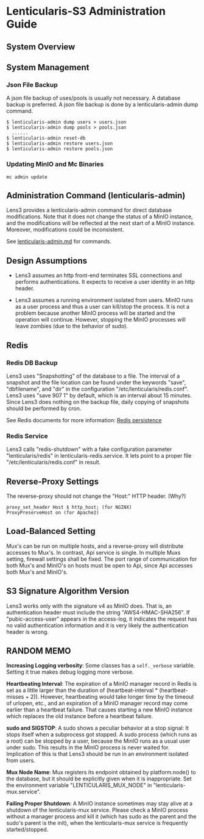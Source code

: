 # Lenticularis-S3 Administration Guide

## System Overview

## System Management

### Json File Backup

A json file backup of uses/pools is usually not necessary.  A database
backup is preferred.  A json file backup is done by a
lenticularis-admin dump command.

```
$ lenticularis-admin dump users > users.json
$ lenticularis-admin dump pools > pools.jsan
  ......
$ lenticularis-admin reset-db
$ lenticularis-admin restore users.json
$ lenticularis-admin restore pools.json
```

### Updating MinIO and Mc Binaries

```
mc admin update
```

## Administration Command (lenticularis-admin)

Lens3 provides a lenticularis-admin command for direct database
modifications.  Note that it does not change the status of a MinIO
instance, and the modifications will be reflected at the next start of
a MinIO instance.  Moreover, modifications could be inconsistent.

See [lenticularis-admin.md](lenticularis-admin.md) for commands.

## Design Assumptions

* Lens3 assumes an http front-end terminates SSL connections and
  performs authentications.  It expects to receive a user identity in
  an http header.

* Lens3 assumes a running environment isolated from users.  MinIO runs
  as a user process and thus a user can kill/stop the process.  It is
  not a problem because another MinIO process will be started and the
  operation will continue.  However, stopping the MinIO processes will
  leave zombies (due to the behavior of sudo).

## Redis

### Redis DB Backup

Lens3 uses "Snapshotting" of the database to a file.  The interval of
a snapshot and the file location can be found under the keywords
"save", "dbfilename", and "dir" in the configuration
"/etc/lenticularis/redis.conf".  Lens3 uses "save 907 1" by default,
which is an interval about 15 minutes.  Since Lens3 does nothing on
the backup file, daily copying of snapshots should be performed by
cron.

See Redis documents for more information: [Redis
persistence](https://redis.io/docs/manual/persistence/)

### Redis Service

Lens3 calls "redis-shutdown" with a fake configuration parameter
"lenticularis/redis" in lenticularis-redis.service.  It lets point to
a proper file "/etc/lenticularis/redis.conf" in result.

## Reverse-Proxy Settings

The reverse-proxy should not change the "Host:" HTTP header.  (Why?)

```
proxy_set_header Host $ http_host; (for NGINX)
ProxyPreserveHost on (for Apache2)
```

## Load-Balanced Setting

Mux's can be run on multiple hosts, and a reverse-proxy will
distribute accesses to Mux's.  In contrast, Api service is single.  In
multiple Muxs setting, firewall settings shall be fixed.  The port
range of communication for both Mux's and MinIO's on hosts must be
open to Api, since Api accesses both Mux's and MinIO's.

## S3 Signature Algorithm Version

Lens3 works only with the signature v4 as MinIO does.  That is, an
authentication header must include the string "AWS4-HMAC-SHA256".  If
"pubic-access-user" appears in the access-log, it indicates the
request has no valid authentication information and it is very likely
the authentication header is wrong.

## RANDOM MEMO

__Increasing Logging verbosity__: Some classes has a `self._verbose`
variable.  Setting it true makes debug logging more verbose.

__Heartbeating Interval__: The expiration of a MinIO manager record in
Redis is set as a little larger than the duration of
(heartbeat-interval * (heartbeat-misses + 2)).  However, heartbeating
would take longer time by the timeout of urlopen, etc., and an
expiration of a MinIO manager record may come earlier than a heartbeat
failure.  That causes starting a new MinIO instance which replaces the
old instance before a heartbeat failure.

__sudo and SIGSTOP__: A sudo shows a peculiar behavior at a stop
signal: It stops itself when a subprocess got stopped.  A sudo process
(which runs as a root) can be stopped by a user, because the MinIO
runs as a usual user under sudo.  This results in the MinIO process is
never waited for.  Implication of this is that Lens3 should be run in
an environment isolated from users.

__Mux Node Name__: Mux registers its endpoint obtained by
platform.node() to the database, but it should be explicitly given
when it is inappropriate.  Set the environment variable
"LENTICULARIS_MUX_NODE" in "lenticularis-mux.service".

__Failing Proper Shutdown__: A MinIO instance sometimes may stay alive
at a shutdown of the lenticularis-mux service.  Please check a MinIO
process without a manager process and kill it (which has sudo as the
parent and the sudo's parent is the init), when the lenticularis-mux
service is frequently started/stopped.
